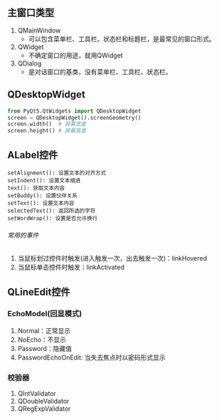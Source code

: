 ## 主窗口类型
1. QMainWindow
    - 可以包含菜单栏、工具栏、状态栏和标题栏，是最常见的窗口形式。
2. QWidget
    - 不确定窗口的用途，就用QWidget
3. QDialog
    - 是对话窗口的基类，没有菜单栏、工具栏、状态栏。
## QDesktopWidget
```python
from PyQt5.QtWidgets import QDesktopWidget
screen = QDesktopWidget().screenGeometry()
screen.width()  # 屏幕宽度
screen.height() # 屏幕高度
```
## ALabel控件
```
setAlignment(): 设置文本的对齐方式
setIndent(): 设置文本缩进
text(): 获取文本内容
setBuddy(): 设置伙伴关系
setText(): 设置文本内容
selectedText(): 返回所选的字符
setWordWrap(): 设置是否允许换行
```
###### 常用的事件
1. 当鼠标划过控件时触发(进入触发一次，出去触发一次)：linkHovered
2. 当鼠标单击控件时触发：linkActivated
## QLineEdit控件
### EchoModel(回显模式)
1. Normal：正常显示
2. NoEcho：不显示
3. Password：隐藏值
4. PasswordEchoOnEdit: 当失去焦点时以密码形式显示
### 校验器
1. QIntValidator
2. QDoubleValidator
3. QRegExpValidator